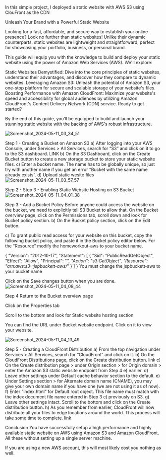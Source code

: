 In this simple project, I deployed a static website with AWS S3 using ClouFront as the CDN

Unleash Your Brand with a Powerful Static Website

Looking for a fast, affordable, and secure way to establish your online presence? Look no further than static websites! Unlike their dynamic counterparts, static websites are lightweight and straightforward, perfect for showcasing your portfolio, business, or personal brand.

This guide will equip you with the knowledge to build and deploy your static website using the power of Amazon Web Services (AWS). We'll explore:

Static Websites Demystified: Dive into the core principles of static websites, understand their advantages, and discover how they compare to dynamic websites.
Leveraging Amazon S3: Unleash the potential of Amazon S3, your one-stop platform for secure and scalable storage of your website's files.
Boosting Performance with Amazon CloudFront: Maximize your website's speed and accessibility for global audiences by utilizing Amazon CloudFront's Content Delivery Network (CDN) service.
Ready to get started?

By the end of this guide, you'll be equipped to build and launch your stunning static website with the backing of AWS's robust infrastructure.

![Screenshot_2024-05-11_03_34_51](https://github.com/JSPGARBA/Hosting-a-Static-Website-using-AWS-S3-and-CloudFront/assets/86578841/61c4d760-c492-49fb-8c26-de1165dd17e8)


Step 1 - Creating a Bucket on Amazon S3
a) After logging into your AWS Console, under Services > All Services, search for “S3” and click on it to go to the S3 dashboard.
LINK
b) On the S3 Dashboard, click on the Create Bucket button to create a new storage bucket to store your static website files.
c) Enter a bucket name. The name has to be globally unique, so just try with another name if you get an error “Bucket with the same name already exists”.
d) Upload static wesite files
![Screenshot_2024-05-11_03_57_57](https://github.com/JSPGARBA/Hosting-a-Static-Website-using-AWS-S3-and-CloudFront/assets/86578841/2b5c0603-f9dc-4c82-ab39-dc42cbc5b8d9)



Step 2 - Step 3 - Enabling Static Website Hosting on S3 Bucket
![Screenshot_2024-05-11_04_01_38](https://github.com/JSPGARBA/Hosting-a-Static-Website-using-AWS-S3-and-CloudFront/assets/86578841/afc2933f-49fe-4715-a2c1-c24d4fd20d2b)


Step 3 - Add a Bucket Policy
Before anyone could access the website on the bucket, we need to explicitly tell S3 Bucket to allow that.
On the Bucket overview page, click on the Permissions tab, scroll down and look for Bucket policy section.
b) On the Bucket policy section, click on the Edit button.

c) To grant public read access for your website on this bucket, copy the following bucket policy, and paste it in the Bucket policy editor below. For the “Resource” modify the homeworkout-aws to your bucket name.

{
    "Version": "2012-10-17",
    "Statement": [
        {
            "Sid": "PublicReadGetObject",
            "Effect": "Allow",
            "Principal": "*",
            "Action": "s3:GetObject",
            "Resource": "arn:aws:s3:::jspbuckett-aws/*"
        }
    ]
}
You must change the jspbuckett-aws to your bucket name

Click on the Save changes button when you are done.
![Screenshot_2024-05-11_04_08_44](https://github.com/JSPGARBA/Hosting-a-Static-Website-using-AWS-S3-and-CloudFront/assets/86578841/5e428b85-38dc-4935-a0d3-22153f548cb8)


Step 4 Return to the Bucket overview page

Click on the Properties tab

Scroll to the bottom and look for Static website hosting section

You can find the URL under Bucket website endpoint. Click on it to view your website.

![Screenshot_2024-05-11_04_13_49](https://github.com/JSPGARBA/Hosting-a-Static-Website-using-AWS-S3-and-CloudFront/assets/86578841/a271591f-edc1-431f-b38b-871ef4233802)



Step 5 - Creating a CloudFront Distribution
a) From the top navigation under Services > All Services, search for “CloudFront” and click on it.
b) On the CloudFront Distributions page, click on the Create distribution button.
link
c) On the Create distribution page > under Origin section > for Origin domain > enter the Amazon S3 static website endpoint from Step 4 e) earlier.
d) Leave other settings under Default cache behavior section to the default.
e) Under Settings section > for Alternate domain name (CNAME), you may give your own domain name if you have one (we are not using it as of now).
f) Enter “index.html” for Default root object. This file name must match with the index document file name entered in Step 3 c) previously on S3.
g) Leave other settings intact. Scroll to the bottom and click on the Create distribution button.
h) As you remember from earlier, CloudFront will now distribute all your files to edge locations around the world. This process will take some time to complete.
link

Conclusion
You have successfully setup a high performance and highly available static website on AWS using Amazon S3 and Amazon CloudFront. All these without setting up a single server machine.

If you are using a new AWS account, this will most likely cost you nothing as well.


